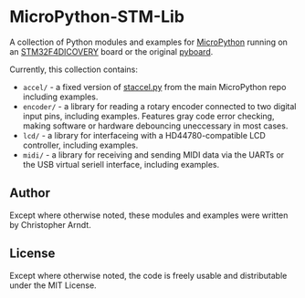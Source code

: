 MicroPython-STM-Lib
===================

A collection of Python modules and examples for [MicroPython][] running on an
[STM32F4DICOVERY][] board or the original [pyboard][].

Currently, this collection contains:

* `accel/` - a fixed version of [staccel.py][] from the main MicroPython repo
  including examples.
* `encoder/` - a library for reading a rotary encoder connected to two digital
  input pins, including examples. Features gray code error checking, making
  software or hardware debouncing uneccessary in most cases.
* `lcd/` - a library for interfaceing with a HD44780-compatible LCD controller,
  including examples.
* `midi/` - a library for receiving and sending MIDI data via the UARTs or the
  USB virtual seriell interface, including examples.


Author
------

Except where otherwise noted, these modules and examples were written by
Christopher Arndt.


License
-------

Except where otherwise noted, the code is freely usable and distributable
under the MIT License.


[micropython]: http://micropython.org
[stm32f4dicovery]: http://www.st.com/web/catalog/tools/FM116/SC959/SS1532/PF252419
[pyboard]: https://micropython.org/store/#/products/PYBv1_0
[staccel.py]: https://github.com/micropython/micropython/blob/master/stmhal/boards/STM32F4DISC/staccel.py

